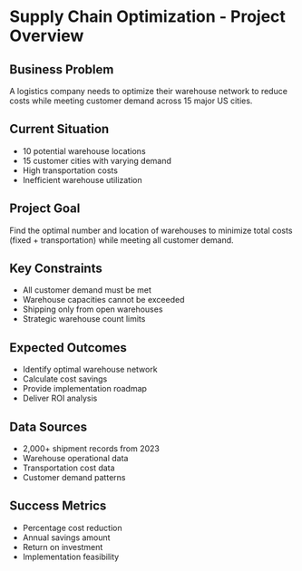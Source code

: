 # Supply Chain Optimization - Project Overview

## Business Problem
A logistics company needs to optimize their warehouse network to reduce costs while meeting customer demand across 15 major US cities.

## Current Situation
- 10 potential warehouse locations
- 15 customer cities with varying demand
- High transportation costs
- Inefficient warehouse utilization

## Project Goal
Find the optimal number and location of warehouses to minimize total costs (fixed + transportation) while meeting all customer demand.

## Key Constraints
- All customer demand must be met
- Warehouse capacities cannot be exceeded
- Shipping only from open warehouses
- Strategic warehouse count limits

## Expected Outcomes
- Identify optimal warehouse network
- Calculate cost savings
- Provide implementation roadmap
- Deliver ROI analysis

## Data Sources
- 2,000+ shipment records from 2023
- Warehouse operational data
- Transportation cost data
- Customer demand patterns

## Success Metrics
- Percentage cost reduction
- Annual savings amount
- Return on investment
- Implementation feasibility
